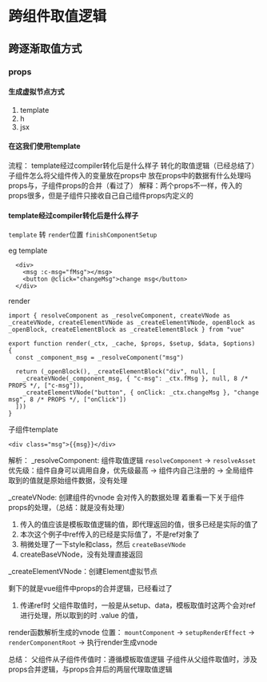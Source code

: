 # 跨组件取值逻辑
## 跨逐渐取值方式
### props
#### 生成虚拟节点方式
1. template
2. h
3. jsx
#### 在这我们使用template
流程：
template经过compiler转化后是什么样子
转化的取值逻辑（已经总结了）
子组件怎么将父组件传入的变量放在props中
放在props中的数据有什么处理吗
props与，子组件props的合并（看过了）
解释：两个props不一样，传入的props很多，但是子组件只接收自己自己组件props内定义的

#### template经过compiler转化后是什么样子
`template` 转 `render`位置
`finishComponentSetup`

eg
template
```
  <div>
    <msg :c-msg="fMsg"></msg>
    <button @click="changeMsg">change msg</button>
  </div>
```
render
```
import { resolveComponent as _resolveComponent, createVNode as _createVNode, createElementVNode as _createElementVNode, openBlock as _openBlock, createElementBlock as _createElementBlock } from "vue"

export function render(_ctx, _cache, $props, $setup, $data, $options) {
  const _component_msg = _resolveComponent("msg")

  return (_openBlock(), _createElementBlock("div", null, [
    _createVNode(_component_msg, { "c-msg": _ctx.fMsg }, null, 8 /* PROPS */, ["c-msg"]),
    _createElementVNode("button", { onClick: _ctx.changeMsg }, "change msg", 8 /* PROPS */, ["onClick"])
  ]))
}
```
子组件template
```
<div class="msg">{{msg}}</div>
```
解析：
_resolveComponent: 组件取值逻辑
`resolveComponent` -> `resolveAsset`
优先级：组件自身可以调用自身，优先级最高 -> 组件内自己注册的 -> 全局组件
取到的值就是原始组件数据，没有处理

_createVNode: 创建组件的vnode
会对传入的数据处理
着重看一下关于组件props的处理，（总结：就是没有处理）
1. 传入的值应该是模板取值逻辑的值，即代理返回的值，很多已经是实际的值了
2. 本次这个例子中ref传入的已经是实际值了，不是ref对象了
3. 稍微处理了一下style和class，然后 `createBaseVNode`
4. createBaseVNode，没有处理直接返回

_createElementVNode：创建Element虚拟节点

剩下的就是vue组件中props的合并逻辑，已经看过了


1. 传递ref时
   父组件取值时，一般是从setup、data，模板取值时这两个会对ref进行处理，所以取到的时 .value 的值，

render函数解析生成的vnode
位置：
`mountComponent` -> `setupRenderEffect` -> `renderComponentRoot` -> 执行render生成vnode

总结：
父组件从子组件传值时：遵循模板取值逻辑
子组件从父组件取值时，涉及props合并逻辑，与props合并后的两层代理取值逻辑

